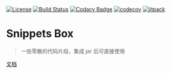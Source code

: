 [![License](https://img.shields.io/badge/License-Apache%202.0-blue.svg)](https://opensource.org/licenses/Apache-2.0)
[![Build Status](https://travis-ci.org/cn-src/snippets-box.svg?branch=master)](https://travis-ci.org/cn-src/snippets-box)
[![Codacy Badge](https://api.codacy.com/project/badge/Grade/643d3ca00a044ebc98de3ab6da52c93f)](https://www.codacy.com/manual/cn-src/snippets-box?utm_source=github.com&amp;utm_medium=referral&amp;utm_content=cn-src/snippets-box&amp;utm_campaign=Badge_Grade)
[![codecov](https://codecov.io/gh/cn-src/snippets-box/branch/master/graph/badge.svg)](https://codecov.io/gh/cn-src/snippets-box)
[![jitpack](https://jitpack.io/v/cn-src/snippets-box.svg)](https://jitpack.io/#cn-src/snippets-box)

# Snippets Box
> 一些零散的代码片段，集成 jar 后可直接使用

[文档]()